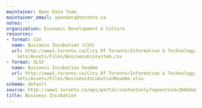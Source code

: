 ```yaml
---
maintainer: Open Data Team
maintainer_email: opendata@toronto.ca
notes: ''
organization: Economic Development & Culture
resources:
- format: CSV
  name: Business Incubation (CSV)
  url: http://www1.toronto.ca/City Of Toronto/Information & Technology/Open Data/Data
    Sets/Assets/Files/BusinessEcosystem.csv
- format: XLSX
  name: Business Incubation Readme
  url: http://www1.toronto.ca/City Of Toronto/Information & Technology/Open Data/Data
    Sets/Assets/Files/BusinessIncubationReadme.xlsx
schema: default
source: http://www1.toronto.ca/wps/portal/contentonly?vgnextoid=2b8d4ab8e76de410VgnVCM10000071d60f89RCRD&vgnextchannel=1a66e03bb8d1e310VgnVCM10000071d60f89RCRD
title: Business Incubation
---
```

